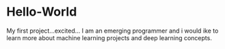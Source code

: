 # Hello-World
My first project...excited...
I am an emerging programmer and i would ike to learn more about machine learning projects and deep learning concepts.
